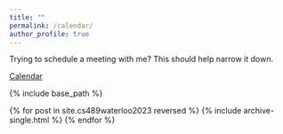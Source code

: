 ```yaml
---
title: ""
permalink: /calendar/
author_profile: true
---
```

Trying to schedule a meeting with me? This should help narrow it down. 

[Calendar](https://calendar.google.com/calendar/embed?height=600&wkst=1&bgcolor=%23ffffff&ctz=America%2FEdmonton&showTitle=0&src=a2Fjc21hcmJAZ21haWwuY29t&src=a2Fjc21hckB1YWxiZXJ0YS5jYQ&color=%23AD1457&color=%23009688")


{% include base_path %}

{% for post in site.cs489waterloo2023 reversed %}
  {% include archive-single.html %}
{% endfor %}



